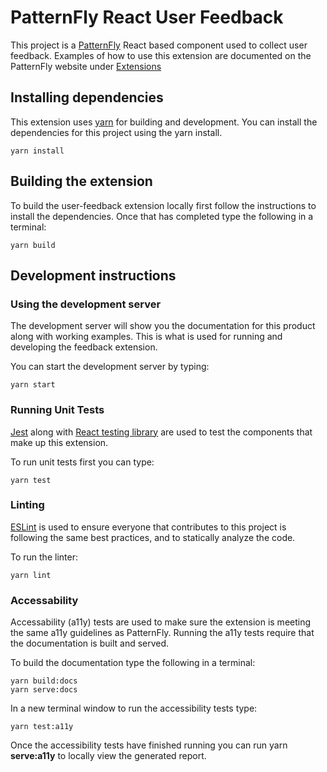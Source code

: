 # PatternFly React User Feedback

This project is a [PatternFly](https://github.com/patternfly/patternfly-react) React based component used to collect user feedback.  Examples of how to use this extension are documented on
the PatternFly website under [Extensions](https://www.patternfly.org/v4/extensions/user-feedback)

## Installing dependencies
This extension uses [yarn](https://yarnpkg.com/) for building and development.  You can install the dependencies for this project using the yarn install.
```
yarn install 
```
## Building the extension
To build the user-feedback extension locally first follow the instructions to install the dependencies.  Once that has completed type the following in a terminal:
```
yarn build
```

## Development instructions


### Using the development server
The development server will show you the documentation for this product along with working examples.  This is what is used for running and developing the feedback extension. 

You can start the development server by typing:
```
yarn start 
```

### Running Unit Tests
[Jest](https://jestjs.io) along with [React testing library](https://testing-library.com/docs/react-testing-library/intro/) are used to test the components that make up this extension.

To run unit tests first you can type:
```
yarn test
```

### Linting
[ESLint](https://eslint.org/) is used to ensure everyone that contributes to this project is following the same best practices, and to statically analyze the code.

To run the linter:
```
yarn lint
```

### Accessability
Accessability (a11y) tests are used to make sure the extension is meeting the same a11y guidelines as PatternFly. Running the a11y tests require that the documentation is built and served.  

To build the documentation type the following in a terminal:
```
yarn build:docs
yarn serve:docs
```

In a new terminal window to run the accessibility tests type:
```
yarn test:a11y
```

Once the accessibility tests have finished running you can run yarn **serve:a11y** to locally view the generated report.
